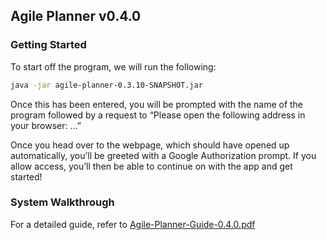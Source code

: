 ## Agile Planner v0.4.0

### Getting Started

To start off the program, we will run the following:
```bash
java -jar agile-planner-0.3.10-SNAPSHOT.jar
```
Once this has been entered, you will be prompted with the name of the program followed by a request to “Please open the following address in your browser: …”

Once you head over to the webpage, which should have opened up automatically, you’ll be greeted with a Google Authorization prompt. If you allow access, you’ll then be able to continue on with the app and get started!

### System Walkthrough

For a detailed guide, refer to [Agile-Planner-Guide-0.4.0.pdf](https://github.com/AndrewRoe34/agile-planner/files/15228817/Agile-Planner-Guide-0.4.0.pdf)
